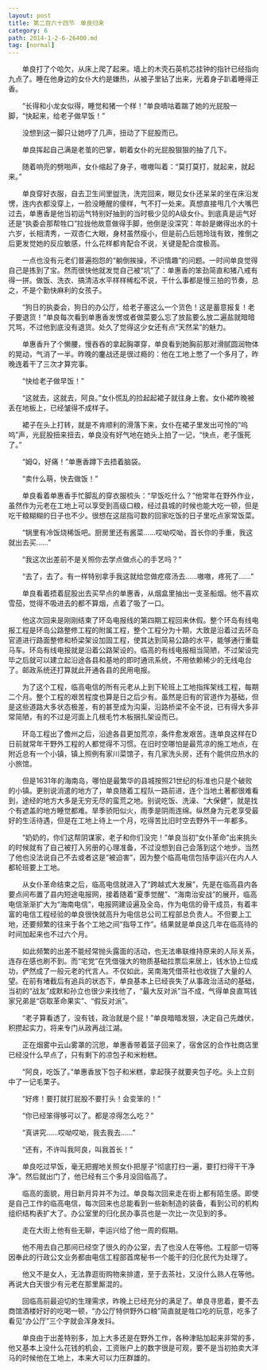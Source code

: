 ```yaml
---
layout: post
title: 第二百六十四节　单良归来
category: 6
path: 2014-1-2-6-26400.md
tag: [normal]
---
```


　　单良打了个哈欠，从床上爬了起来。墙上的木壳石英机芯挂钟的指针已经指向九点了。睡在他身边的女仆大约是嫌热，从被子里钻了出来，光着身子趴着睡得正香。

　　“长得和小龙女似得，睡觉和猪一个样！”单良嘀咕着踹了她的光屁股一脚，“快起来，给老子做早饭！”

　　没想到这一脚只让她哼了几声，扭动了下屁股而已。

　　单良挥起自己满是老茧的巴掌，朝着女仆的光屁股狠狠的抽了几下。

　　随着响亮的劈啪声，女仆缩起了身子，嗷嗷叫着：“莫打莫打，就起来，就起来。”

　　单良穿好衣服，自去卫生间里盥洗，洗完回来，眼见女仆还呆呆的坐在床沿发愣，连内衣都没穿上，一脸没睡醒的傻样，气不打一处来。真想直接甩几个大嘴巴过去，单惠香是他当初运气特别好抽到的当时极少见的A级女仆。到底真是运气好还是“执委会那帮牲口”拉拢他故意做得手脚，他倒是没深究：年龄是嫩得出水的十六岁，长相清秀，一双杏仁大眼，身材虽然瘦小，但是前凸后翘玲珑有致，推倒之后更发觉她的反应敏感，什么花样都肯配合不说，关键是配合度极高。

　　一点也没有元老们普遍抱怨的“躺倒挨操，不识情趣”的问题。一时间单良觉得自己是拣到了宝。然而很快他就发觉自己被“坑”了：单惠香的笨劲简直和猪八戒有得一拼。做饭、洗衣、搞清洁水平样样稀松不说，干什么事都是慢三拍的节奏，总之，不是个勤快麻利的女孩子。

　　“狗日的执委会，狗日的办公厅，给老子塞这么一个货色！这是蓄意报复！老子要退货！”单良每次看到单惠香发愣或者做菜要么忘了放盐要么放二遍盐就暗暗咒骂，不过他到底没有退货。处久了觉得这少女还有点“天然呆”的魅力。

　　单惠香升了个懒腰，慢吞吞的拿起胸罩穿，单良看到她胸前那对滑腻圆润物体的晃动，气消了一半。昨晚的鏖战还是很过瘾的：他在工地上憋了一个多月了，昨晚连着干了三次才算完事。

　　“快给老子做早饭！”

　　“这就去，这就去，阿良。”女仆慌乱的捡起起裙子就往身上套。女仆裙昨晚被丢在地板上，已经皱得不成样子。

　　裙子在头上打转，就是不肯顺利的滑落下来，女仆在裙子里发出可怜的“呜呜”声，光屁股扭来扭去，单良没有好气地在她头上拍了一记，“快点，老子饿死了。”

　　“姆Q，好痛！”单惠香蹲下去捂着脑袋。

　　“卖什么萌，快去做饭！”

　　单良看着单惠香手忙脚乱的穿衣服梳头：“早饭吃什么？”他常年在野外作业，虽然作为元老在工地上可以享受到高级口粮，经过县城的时候也能大吃一顿，但是吃干粮糊糊的日子也不少。很想在这屈指可数的回家吃饭的日子里吃点家常饭菜。

　　“锅里有冷饭烧稀饭吧。厨房里还有酱菜……哎呦哎呦，首长你的手重，我这就出去买……”

　　“我这次出差前不是关照你去学点做点心的手艺吗？”

　　“去了，去了。有一样特别拿手我这就给您做疙瘩汤去……嗷嗷，疼死了……”

　　单良看着捂着屁股出去买早点的单惠香，从烟盒里抽出一支圣船烟。他不喜欢雪茄，觉得不吸进去的都不算烟，点着了吸了一口。

　　他这次回来是刚刚结束了环岛电报线的第四期工程回来休假。整个环岛有线电报工程是环岛公路整修工程的附属工程，整个工程分为十期，大致是沿着过去环岛官道进行路面整修和桥梁架设加固工程，使其达到简易公路的水平，能够通行重载马车。环岛有线电报就是沿着公路架设的。临高的有线电报相当简陋，不过架设完毕之后就可以建立起沿途各县和基地的即时通讯系统，不用依赖稀少的无线电台了。邮政系统还打算就此开通各县的民用电报。

　　为了这个工程，临高电信的所有元老从上到下轮班上工地指挥架线工程，每期二个月。整个工程的艰苦程度也算是日之后少有。虽然是旧有的官道作为基础，但是这些道路大多状态极差，有的甚至成为沟渠，沿路桥梁不全不说，已有得大多非常简陋，有的不过是河面上几根毛竹木板捆扎架设而已。

　　环岛工程出了儋州之后，沿途各县更加荒凉，条件愈发艰苦。连单良这样在D日前就常年干野外工程的人都觉得不习惯。在旧时空哪怕是最荒凉的施工地点，在附近总有一个小镇，镇上照例有家川菜馆子，有几家洗头房，还有个能供应热水的小旅馆。

　　但是1631年的海南岛，哪怕是最繁华的县城按照21世纪的标准也只是个破败的小镇。更别说消遣的地方了，单良随着工程队一路前进，连个当地土著都很难看到，途经的地方大多是无穷无尽的蛮荒之地。别说吃饭、洗澡、“大保健”，就是找个有遮盖的地方睡觉都难。旱季骄阳似火，雨季是阴雨连绵。纵然身为元老享受最好的生活待遇，但是在工地上待上一个月，吃得苦比旧时空去野外干一年都多。

　　“奶奶的，你们这帮阴谋家，老子和你们没完！”单良当初“女仆革命”出来挑头的时候就有了自己被打入另册的心理准备，不过没想到自己会落到这个地步。当然了他也没法说自己不去或者这是“被迫害”，因为整个临高电信包括李运兴在内人人都轮班要上工地。

　　从女仆革命结束之后，临高电信就进入了“跨越式大发展”，先是在临高县内各要点间布置了县内短途电报网，接着随着“夏季觉醒”、“海南治安战”的展开，临高电信渐渐扩大为“海南电信”，电报网建设遍及全岛，作为电信的骨干成员，有着丰富的电信工程经验的单良很快就高升为电信总公司工程部总负责人。不但要上工地，还要频繁的往来于各个工地之间“指导工作”。结果就是单良这几年在临高待的时间加起来也不过六个月。

　　如此频繁的出差不能经常抛头露面的活动，也无法串联维持原来的人际关系，连存在感也刷不到。而“宅党”在凭借强大的物质基础拉票后来居上，钱水协上位成功，俨然成了一般元老的代言人。不仅如此，吴南海凭借茶社也收拢了大量的人望。在前有堵截后有追兵的状态下，单良基本上已经丧失了从事政治活动的基础，当初的“战友”成默和孙立也很少来找他了，“最大反对派”当不成，气得单良直骂钱家兄弟是“窃取革命果实”、“假反对派”。

　　“老子算看透了，没有钱，政治就是个屁！”单良暗暗发狠，决定自己先雌伏，积攒起实力，将来专门从政再战江湖。

　　正在烟雾中云山雾罩的沉思，单惠香带着篮子回来了，宿舍区的合作社商店里已经没什么早点了，只有剩下的凉包子和米粉糕。

　　“阿良，吃饭了。”单惠香放下包子和米糕，拿起筷子就要夹包子吃。头上立刻中了一记毛栗子。

　　“好疼！要打就打屁股不要打头！会变笨的！”

　　“你已经笨得够可以了。都是凉得怎么吃？”

　　“真讲究……哎呦哎呦，我去我去……”

　　“还有，不许叫我阿良，叫我首长！”

　　单良吃过早饭，毫无把握地关照女仆把屋子“彻底打扫一遍，要打扫得干干净净”。然后就出门了，他已经有三个多月没回临高了。

　　临高的面貌，用日新月异并不为过。单良每次回来走在街上都有陌生感。即使是自己工作的临高电信，每次回来也总能看到一些新制造的装备，看到公司的机构组织结构表扩大了。办公室里的归化民办事员也是一次比一次见到的多。

　　走在大街上他有些无聊，李运兴给了他一周的假期。

　　他不用去自己那间已经空了很久的办公室，去了也没人在等他。工程部一切等因奉此的行政公文业务都由电信工程部首席秘书一个能干的归化民代为处理了。

　　他又不是女人，无法靠逛街购物来排遣，至于去茶社，又没什么熟人在等他。再说大白天很少有元老在那里厮混的。

　　回临高前最迫切的生理需求，昨晚上已经充分的满足了。单良寻思着，要不去商馆酒楼好好的吃喝一顿，“办公厅特供野外口粮”简直就是牲口吃的玩意，吃多了看见“办公厅”三个字就会浑身发抖。

　　单良由于出差特别多，加上大多还是在野外工作，各种津贴加起来非常的多，他又基本上没什么花钱的机会，工资账户上的数字很是可观，要不是当初拍卖大洋马的时候他在工地上，本来大可以力压群雄的。
